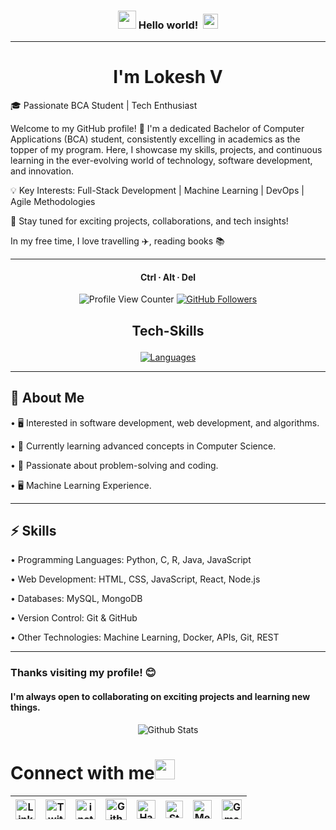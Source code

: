 ### <h3 align = "center"><img src="https://github.com/TheDudeThatCode/TheDudeThatCode/blob/master/Assets/Hi.gif" width="29px"> **Hello world!** &nbsp;<img src="https://github.com/TheDudeThatCode/TheDudeThatCode/blob/master/Assets/Earth.gif" width="24px"> </h3>

---


<h1 align="center">I'm Lokesh V</h1>

🎓 Passionate BCA Student | Tech Enthusiast

Welcome to my GitHub profile! 🚀 I'm a dedicated Bachelor of Computer Applications (BCA) student, consistently excelling in academics as the topper of my program. Here, I showcase my skills, projects, and continuous learning in the ever-evolving world of technology, software development, and innovation.

💡 Key Interests: Full-Stack Development | Machine Learning | DevOps | Agile Methodologies

📌 Stay tuned for exciting projects, collaborations, and tech insights!

In my free time, I love travelling ✈️, reading books 📚

---

<h4 align="center">Ctrl ∙ Alt ∙ Del</h4>

<p align="center">
  <img src="https://komarev.com/ghpvc/?username=Neeexxxx" alt="Profile View Counter" />
  <a href="https://github.com/Neeexxxx">
    <img src="https://img.shields.io/github/followers/Neeexxxx?label=Follow&style=social" alt="GitHub Followers" />
  </a>
</p>


## <p align="center">Tech-Skills</p>

<p align="center">
  <a href="https://skillicons.dev">
    <img src="https://skillicons.dev/icons?i=c,python,javascript,html,css,mysql,react,nodejs,express,git,github,vscode" alt="Languages" />
  </a>
</p>

---

## 🔭 About Me

•	🖥️ Interested in software development, web development, and algorithms.

•	🌱 Currently learning advanced concepts in Computer Science.

•	🤖 Passionate about problem-solving and coding.

•	🖥️ Machine Learning Experience.

---

## ⚡ Skills

•	Programming Languages: Python, C, R, Java, JavaScript

•	Web Development: HTML, CSS, JavaScript, React, Node.js

•	Databases: MySQL, MongoDB

•	Version Control: Git & GitHub

•	Other Technologies: Machine Learning, Docker, APIs, Git, REST

---


### Thanks visiting my profile! 😊 


#### I'm always open to collaborating on exciting projects and learning new things.


<p align="center">
        <img src="https://raw.githubusercontent.com/mayhemantt/mayhemantt/Update/svg/Bottom.svg" alt="Github Stats" />
</p>


# Connect with me<img src="https://github.com/TheDudeThatCode/TheDudeThatCode/blob/master/Assets/Handshake.gif" height="32px">



| [<img src="https://github.com/TheDudeThatCode/TheDudeThatCode/blob/master/Assets/Linkedin.svg" alt="Linkedin Logo" width="32">](https://in.linkedin.com/in/TheDudeThatCode) | [<img src="https://github.com/TheDudeThatCode/TheDudeThatCode/blob/master/Assets/Twitter.svg" alt="Twitter Logo" width="32">](https://twitter.com/TheDudeThatCode) | [<img src="https://github.com/TheDudeThatCode/TheDudeThatCode/blob/master/Assets/Instagram.svg" alt="instagram logo" width="32">](https://www.instagram.com/thedudethatcode/)| [<img src="https://cdn.svgporn.com/logos/github-icon.svg" alt="Github logo" width="34">](https://github.com/TheDudeThatCode) | [<img src="https://github.com/TheDudeThatCode/TheDudeThatCode/blob/master/Assets/HackerRank.svg" alt="HackerRank Logo" width="30">](https://www.hackerrank.com/) | [<img src="https://cdn.svgporn.com/logos/stackoverflow-icon.svg" alt="Stackoverflow Logo" width="28">](https://stackoverflow.com/users/13944080/thedudethatcode) | [<img src="https://cdn.svgporn.com/logos/medium.svg" alt="Medium Logo" width="30">](https://medium.com/@shubhamdeepjha) | [<img src="https://github.com/TheDudeThatCode/TheDudeThatCode/blob/master/Assets/Gmail.svg" alt="Gmail logo" height="32">](mailto:thedudethatcode@gmail.com)
|:---:|:---:|:---:|:---:|:---:|:---:|:---:|:---:|


